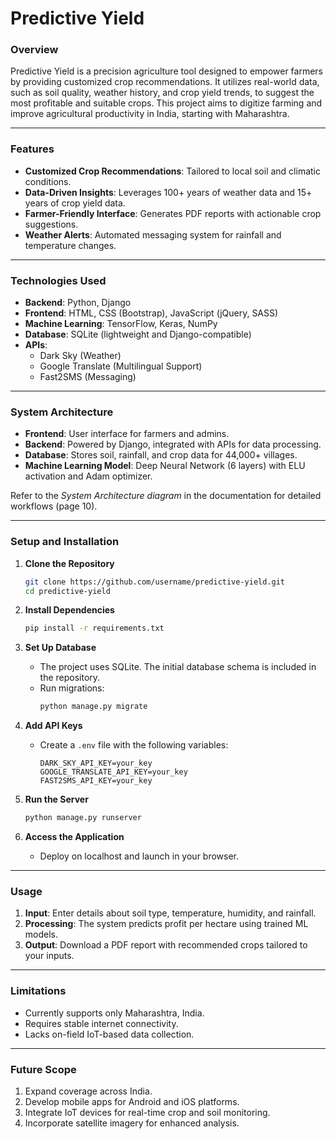 # **Predictive Yield**

### **Overview**
Predictive Yield is a precision agriculture tool designed to empower farmers by providing customized crop recommendations. It utilizes real-world data, such as soil quality, weather history, and crop yield trends, to suggest the most profitable and suitable crops. This project aims to digitize farming and improve agricultural productivity in India, starting with Maharashtra.

---

### **Features**
- **Customized Crop Recommendations**: Tailored to local soil and climatic conditions.
- **Data-Driven Insights**: Leverages 100+ years of weather data and 15+ years of crop yield data.
- **Farmer-Friendly Interface**: Generates PDF reports with actionable crop suggestions.
- **Weather Alerts**: Automated messaging system for rainfall and temperature changes.

---

### **Technologies Used**
- **Backend**: Python, Django
- **Frontend**: HTML, CSS (Bootstrap), JavaScript (jQuery, SASS)
- **Machine Learning**: TensorFlow, Keras, NumPy
- **Database**: SQLite (lightweight and Django-compatible)
- **APIs**:
  - Dark Sky (Weather)
  - Google Translate (Multilingual Support)
  - Fast2SMS (Messaging)

---

### **System Architecture**
- **Frontend**: User interface for farmers and admins.
- **Backend**: Powered by Django, integrated with APIs for data processing.
- **Database**: Stores soil, rainfall, and crop data for 44,000+ villages.
- **Machine Learning Model**: Deep Neural Network (6 layers) with ELU activation and Adam optimizer.

Refer to the *System Architecture diagram* in the documentation for detailed workflows (page 10).

---

### **Setup and Installation**

1. **Clone the Repository**
   ```bash
   git clone https://github.com/username/predictive-yield.git
   cd predictive-yield
   ```

2. **Install Dependencies**
   ```bash
   pip install -r requirements.txt
   ```

3. **Set Up Database**
   - The project uses SQLite. The initial database schema is included in the repository.
   - Run migrations:
     ```bash
     python manage.py migrate
     ```

4. **Add API Keys**
   - Create a `.env` file with the following variables:
     ```
     DARK_SKY_API_KEY=your_key
     GOOGLE_TRANSLATE_API_KEY=your_key
     FAST2SMS_API_KEY=your_key
     ```

5. **Run the Server**
   ```bash
   python manage.py runserver
   ```

6. **Access the Application**
   - Deploy on localhost and launch in your browser.

---

### **Usage**
1. **Input**: Enter details about soil type, temperature, humidity, and rainfall.
2. **Processing**: The system predicts profit per hectare using trained ML models.
3. **Output**: Download a PDF report with recommended crops tailored to your inputs.

---

### **Limitations**
- Currently supports only Maharashtra, India.
- Requires stable internet connectivity.
- Lacks on-field IoT-based data collection.

---

### **Future Scope**
1. Expand coverage across India.
2. Develop mobile apps for Android and iOS platforms.
3. Integrate IoT devices for real-time crop and soil monitoring.
4. Incorporate satellite imagery for enhanced analysis.

